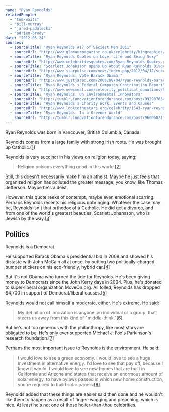```yaml
---
name: "Ryan Reynolds"
relatedPeople:
  - "tom-waits"
  - "bill-murray"
  - "jared-padalecki"
  - "adrien-brody"
date: "2012-05-24"
sources:
  - sourceTitle: "Ryan Reynolds #17 of Sexiest Men 2011"
    sourceUrl: "http://www.glamourmagazine.co.uk/celebrity/biographies/ryan-reynolds"
  - sourceTitle: "Ryan Reynolds Quotes on Love, Life and Being Sexy"
    sourceUrl: "http://www.celebritiesquotes.com/Ryan-Reynolds-Quotes.php"
  - sourceTitle: "Scarlett Johansson Opens Up About Ryan Reynolds Divorce & Dating Sean Penn"
    sourceUrl: "http://www.starpulse.com/news/index.php/2012/04/12/scarlett_johansson_opens_up_about_ryan"
  - sourceTitle: "Ryan Reynolds: Vote Barack Obama!"
    sourceUrl: "http://www.justjared.com/2008/08/04/ryan-reynolds-barack-obama/"
  - sourceTitle: "Ryan Reynolds's Federal Campaign Contribution Report"
    sourceUrl: "http://www.newsmeat.com/celebrity_political_donations/Ryan_Reynolds.php"
  - sourceTitle: "Ryan Reynolds: On Environmental Innovators"
    sourceUrl: "http://tumblr.innovationforendurance.com/post/9929070342/ryan-reynolds-on-environmental-innovators"
  - sourceTitle: "Ryan Reynolds's Charity Work, Events and Causes"
    sourceUrl: "http://www.looktothestars.org/celebrity/1543-ryan-reynolds"
  - sourceTitle: "Ryan Reynolds: In a Greener World"
    sourceUrl: "http://tumblr.innovationforendurance.com/post/9600682116/ryan-reynolds-in-a-greener-world-ryan-reynolds"
---
```


Ryan Reynolds was born in Vancouver, British Columbia, Canada.

Reynolds comes from a large family with strong Irish roots. He was brought up Catholic.<a class="source-citation" href="http://www.glamourmagazine.co.uk/celebrity/biographies/ryan-reynolds" title="Ryan Reynolds #17 of Sexiest Men 2011">[1]</a>

Reynolds is very succinct in his views on religion today, saying:

>Religion poisons everything good in this world.<a class="source-citation" href="http://www.celebritiesquotes.com/Ryan-Reynolds-Quotes.php" title="Ryan Reynolds Quotes on Love, Life and Being Sexy">[2]</a>

Still, this doesn't necessarily make him an atheist. Maybe he just feels that organized religion has polluted the greater message, you know, like Thomas Jefferson. Maybe he's a deist.

However, this quote reeks of contempt, maybe even emotional scarring. Perhaps Reynolds resents his religious upbringing. Whatever the case may be, Reynolds isn't that orthodox of a Catholic. He did get a divorce, and from one of the world's greatest beauties, Scarlett Johansson, who is Jewish by the way.<a class="source-citation" href="http://www.starpulse.com/news/index.php/2012/04/12/scarlett_johansson_opens_up_about_ryan" title="Scarlett Johansson Opens Up About Ryan Reynolds Divorce &amp; Dating Sean Penn">[3]</a>

## Politics

Reynolds is a Democrat.

He supported Barack Obama's presidential bid in 2008 and showed his distaste with John McCain all at once–by putting two politically-charged bumper stickers on his eco-friendly, hybrid car.<a class="source-citation" href="http://www.justjared.com/2008/08/04/ryan-reynolds-barack-obama/" title="Ryan Reynolds: Vote Barack Obama!">[4]</a>

But it's not Obama who turned the tide for Reynolds. He's been giving money to Democrats since the John Kerry days in 2004. Plus, he's donated to super-liberal organization MoveOn.org. All tolled, Reynolds has dropped $4,700 in support of Democrat/liberal causes.<a class="source-citation" href="http://www.newsmeat.com/celebrity_political_donations/Ryan_Reynolds.php" title="Ryan Reynolds&apos;s Federal Campaign Contribution Report">[5]</a>

Reynolds would not call himself a moderate, either. He's extreme. He said:

>My definition of innovation is anyone, an individual or a group, that steers us away from this kind of "middle-think."<a class="source-citation" href="http://tumblr.innovationforendurance.com/post/9929070342/ryan-reynolds-on-environmental-innovators" title="Ryan Reynolds: On Environmental Innovators">[6]</a>

But he's not too generous with the philanthropy, like most stars are obligated to be. He's only ever supported Michael J. Fox's Parkinson's research foundation.<a class="source-citation" href="http://www.looktothestars.org/celebrity/1543-ryan-reynolds" title="Ryan Reynolds&apos;s Charity Work, Events and Causes">[7]</a>

Perhaps the most important issue to Reynolds is the environment. He said:

>I would love to see a green economy. I would love to see a huge investment in alternative energy. I'd love to see that pay off, because I know it would. I would love to see new homes that are built in California and Arizona and states that receive an enormous amount of solar energy, to have bylaws passed in which new home construction, you're required to build solar panels.<a class="source-citation" href="http://tumblr.innovationforendurance.com/post/9600682116/ryan-reynolds-in-a-greener-world-ryan-reynolds" title="Ryan Reynolds: In a Greener World">[8]</a>

Reynolds added that these things are easier said then done and he wouldn't like them to happen as a result of finger-wagging and preaching, which is nice. At least he's not one of those holier-than-thou celebrities.